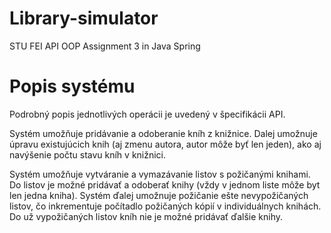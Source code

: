 # Library-simulator
STU FEI API OOP Assignment 3 in Java Spring

# Popis systému
Podrobný popis jednotlivých operácii je uvedený v špecifikácii API.

Systém umožňuje pridávanie a odoberanie kníh z knižnice. Dalej umožnuje úpravu existujúcich knih (aj zmenu autora, autor môže byť len jeden), ako aj navýšenie počtu stavu kníh v knižnici.

Systém umožňuje vytváranie a vymazávanie listov s požičanými knihami. Do listov je možné pridávať a odoberať knihy (vždy v jednom liste môže byt len jedna kniha). Systém ďalej umožnuje požičanie ešte nevypožičaných listov, čo inkrementuje počítadlo požičaných kópií v individuálnych knihách. Do už vypožičaných listov kníh nie je možné pridávať ďalšie knihy.
